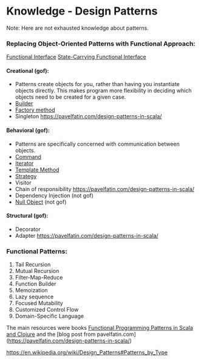 Knowledge - Design Patterns
====================

Note: Here are not exhausted knowledge about patterns.

### Replacing Object-Oriented Patterns with Functional Approach:
 [Functional Interface](https://github.com/OndrejKucera/knowledge_patterns/blob/master/Functional_Interface.md)
 [State-Carrying Functional Interface](https://github.com/OndrejKucera/knowledge_patterns/blob/master/State-Carrying_Functional_Interface.md)

#### Creational (gof):
  - Patterns create objects for you, rather than having you instantiate objects directly. This makes program more flexibility in deciding which objects need to be created for a given case.
  - [Builder](https://github.com/OndrejKucera/knowledge_patterns/blob/master/Builder.md)
  - [Factory method](https://github.com/OndrejKucera/knowledge_patterns/blob/master/Factory_Method.md)
  - Singleton https://pavelfatin.com/design-patterns-in-scala/

#### Behavioral (gof):
 - Patterns are specifically concerned with communication between objects.
 - [Command](https://github.com/OndrejKucera/knowledge_patterns/blob/master/Command.md)
 - [Iterator](https://github.com/OndrejKucera/knowledge_patterns/blob/master/Iterator.md)
 - [Template Method](https://github.com/OndrejKucera/knowledge_patterns/blob/master/Template_Method.md)
 - [Strategy](https://github.com/OndrejKucera/knowledge_patterns/blob/master/Strategy.md)
 - Visitor
 - Chain of responsibility https://pavelfatin.com/design-patterns-in-scala/
 - Dependency Injection (not gof)
 - [Null Object](https://github.com/OndrejKucera/knowledge_patterns/blob/master/Null_Object.md) (not gof)

#### Structural (gof):
 - Decorator
 - Adapter https://pavelfatin.com/design-patterns-in-scala/

### Functional Patterns:
1) Tail Recursion
2) Mutual Recursion
3) Filter-Map-Reduce
4) Function Builder
5) Memoization
6) Lazy sequence
7) Focused Mutability
8) Customized Control Flow
9) Domain-Specific Language

The main resources were books [Functional Programming Patterns in Scala and Clojure](https://www.goodreads.com/book/show/17610214-functional-programming-patterns-in-scala-and-clojure) and the [blog post from pavelfatin.com] (https://pavelfatin.com/design-patterns-in-scala/)


https://en.wikipedia.org/wiki/Design_Patterns#Patterns_by_Type
